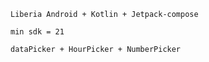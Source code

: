 
    Liberia Android + Kotlin + Jetpack-compose

    min sdk = 21

    dataPicker + HourPicker + NumberPicker